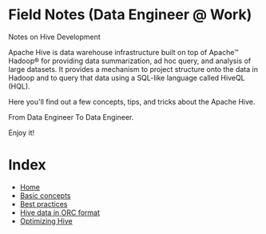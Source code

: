 # Field Notes (Data Engineer @ Work)
Notes on Hive Development

Apache Hive is data warehouse infrastructure built on top of Apache™ Hadoop® for providing data summarization, ad hoc query, and analysis of large datasets. It provides a mechanism to project structure onto the data in Hadoop and to query that data using a SQL-like language called HiveQL (HQL).

Here you'll find out a few concepts, tips, and tricks about the Apache Hive.

From Data Engineer To Data Engineer.

Enjoy it!

# Index

- [Home](https://github.com/lserra/hde/wiki)
- [Basic concepts](https://github.com/lserra/hde/wiki/Basic-Concepts)
- [Best practices](https://github.com/lserra/hde/wiki/Best-Practices)
- [Hive data in ORC format](https://github.com/lserra/hde/wiki/Hive-data-in-ORC-format)
- [Optimizing Hive](https://github.com/lserra/hde/wiki/Optimizing-Hive)

